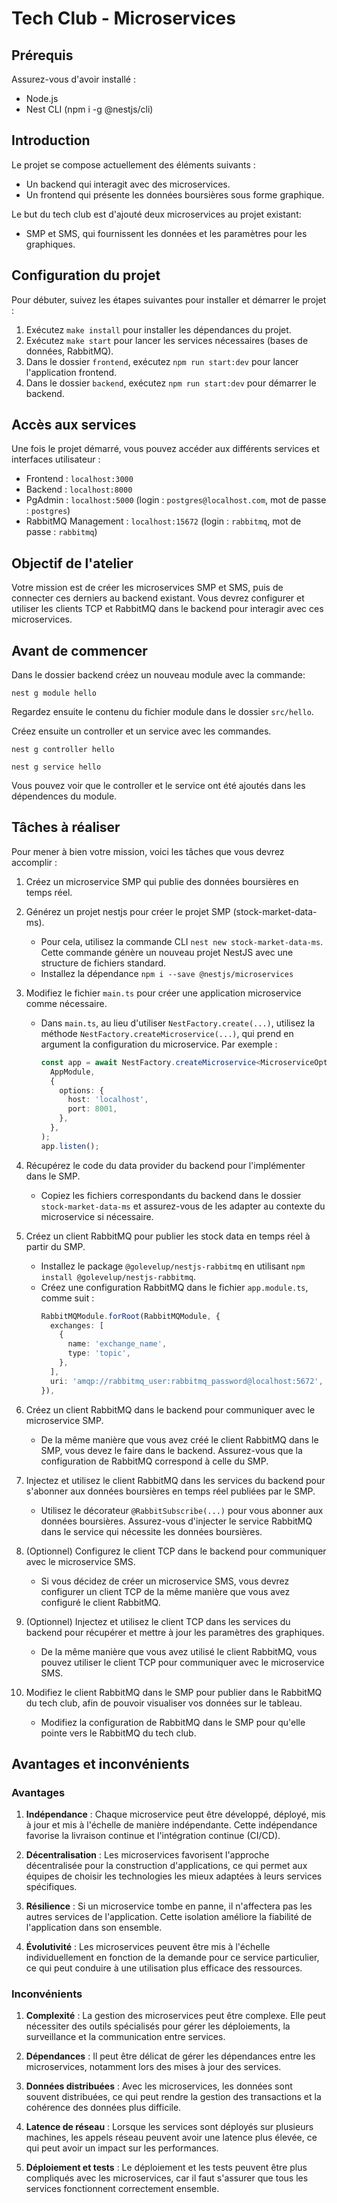 # Tech Club - Microservices

## Prérequis
Assurez-vous d'avoir installé :

- Node.js
- Nest CLI (npm i -g @nestjs/cli)

## Introduction

Le projet se compose actuellement des éléments suivants :

- Un backend qui interagit avec des microservices.
- Un frontend qui présente les données boursières sous forme graphique.

Le but du tech club est d'ajouté deux microservices au projet existant:

- SMP et SMS, qui fournissent les données et les paramètres pour les graphiques.

## Configuration du projet

Pour débuter, suivez les étapes suivantes pour installer et démarrer le projet :

1. Exécutez `make install` pour installer les dépendances du projet.
2. Exécutez `make start` pour lancer les services nécessaires (bases de données, RabbitMQ).
3. Dans le dossier `frontend`, exécutez `npm run start:dev` pour lancer l'application frontend.
4. Dans le dossier `backend`, exécutez `npm run start:dev` pour démarrer le backend.

## Accès aux services

Une fois le projet démarré, vous pouvez accéder aux différents services et interfaces utilisateur :

- Frontend : `localhost:3000`
- Backend : `localhost:8000`
- PgAdmin : `localhost:5000` (login : `postgres@localhost.com`, mot de passe : `postgres`)
- RabbitMQ Management : `localhost:15672` (login : `rabbitmq`, mot de passe : `rabbitmq`)

## Objectif de l'atelier

Votre mission est de créer les microservices SMP et SMS, puis de connecter ces derniers au backend existant. Vous devrez configurer et utiliser les clients TCP et RabbitMQ dans le backend pour interagir avec ces microservices.

## Avant de commencer
Dans le dossier backend créez un nouveau module avec la commande:

`nest g module hello`

Regardez ensuite le contenu du fichier module dans le dossier `src/hello`.

Créez ensuite un controller et un service avec les commandes.

`nest g controller hello`

`nest g service hello`

Vous pouvez voir que le controller et le service ont été ajoutés dans les dépendences du module.

## Tâches à réaliser

Pour mener à bien votre mission, voici les tâches que vous devrez accomplir :

1. Créez un microservice SMP qui publie des données boursières en temps réel.

2. Générez un projet nestjs pour créer le projet SMP (stock-market-data-ms).
    - Pour cela, utilisez la commande CLI `nest new stock-market-data-ms`. Cette commande génère un nouveau projet NestJS avec une structure de fichiers standard.
    - Installez la dépendance `npm i --save @nestjs/microservices`

3. Modifiez le fichier `main.ts` pour créer une application microservice comme nécessaire.
    - Dans `main.ts`, au lieu d'utiliser `NestFactory.create(...)`, utilisez la méthode `NestFactory.createMicroservice(...)`, qui prend en argument la configuration du microservice. Par exemple :
      ```typescript
      const app = await NestFactory.createMicroservice<MicroserviceOptions>(
        AppModule,
        {
          options: {
            host: 'localhost',
            port: 8001,
          },
        },
      );
      app.listen();
      ```

4. Récupérez le code du data provider du backend pour l'implémenter dans le SMP.
    - Copiez les fichiers correspondants du backend dans le dossier `stock-market-data-ms` et assurez-vous de les adapter au contexte du microservice si nécessaire.

5. Créez un client RabbitMQ pour publier les stock data en temps réel à partir du SMP.
    - Installez le package `@golevelup/nestjs-rabbitmq` en utilisant `npm install @golevelup/nestjs-rabbitmq`.
    - Créez une configuration RabbitMQ dans le fichier `app.module.ts`, comme suit :
      ```typescript
      RabbitMQModule.forRoot(RabbitMQModule, {
        exchanges: [
          {
            name: 'exchange_name',
            type: 'topic',
          },
        ],
        uri: 'amqp://rabbitmq_user:rabbitmq_password@localhost:5672',
      }),
      ```

6. Créez un client RabbitMQ dans le backend pour communiquer avec le microservice SMP.
    - De la même manière que vous avez créé le client RabbitMQ dans le SMP, vous devez le faire dans le backend. Assurez-vous que la configuration de RabbitMQ correspond à celle du SMP.

7. Injectez et utilisez le client RabbitMQ dans les services du backend pour s'abonner aux données boursières en temps réel publiées par le SMP.
    - Utilisez le décorateur `@RabbitSubscribe(...)` pour vous abonner aux données boursières. Assurez-vous d'injecter le service RabbitMQ dans le service qui nécessite les données boursières.

8. (Optionnel) Configurez le client TCP dans le backend pour communiquer avec le microservice SMS.
    - Si vous décidez de créer un microservice SMS, vous devrez configurer un client TCP de la même manière que vous avez configuré le client RabbitMQ.

9. (Optionnel) Injectez et utilisez le client TCP dans les services du backend pour récupérer et mettre à jour les paramètres des graphiques.
    - De la même manière que vous avez utilisé le client RabbitMQ, vous pouvez utiliser le client TCP pour communiquer avec le microservice SMS.

10. Modifiez le client RabbitMQ dans le SMP pour publier dans le RabbitMQ du tech club, afin de pouvoir visualiser vos données sur le tableau.
    - Modifiez la configuration de RabbitMQ dans le SMP pour qu'elle pointe vers le RabbitMQ du tech club.

## Avantages et inconvénients

### Avantages

1. **Indépendance** : Chaque microservice peut être développé, déployé, mis à jour et mis à l'échelle de manière indépendante. Cette indépendance favorise la livraison continue et l'intégration continue (CI/CD).

2. **Décentralisation** : Les microservices favorisent l'approche décentralisée pour la construction d'applications, ce qui permet aux équipes de choisir les technologies les mieux adaptées à leurs services spécifiques.

3. **Résilience** : Si un microservice tombe en panne, il n'affectera pas les autres services de l'application. Cette isolation améliore la fiabilité de l'application dans son ensemble.

4. **Évolutivité** : Les microservices peuvent être mis à l'échelle individuellement en fonction de la demande pour ce service particulier, ce qui peut conduire à une utilisation plus efficace des ressources.

### Inconvénients

1. **Complexité** : La gestion des microservices peut être complexe. Elle peut nécessiter des outils spécialisés pour gérer les déploiements, la surveillance et la communication entre services.

2. **Dépendances** : Il peut être délicat de gérer les dépendances entre les microservices, notamment lors des mises à jour des services.

3. **Données distribuées** : Avec les microservices, les données sont souvent distribuées, ce qui peut rendre la gestion des transactions et la cohérence des données plus difficile.

4. **Latence de réseau** : Lorsque les services sont déployés sur plusieurs machines, les appels réseau peuvent avoir une latence plus élevée, ce qui peut avoir un impact sur les performances.

5. **Déploiement et tests** : Le déploiement et les tests peuvent être plus compliqués avec les microservices, car il faut s'assurer que tous les services fonctionnent correctement ensemble.
